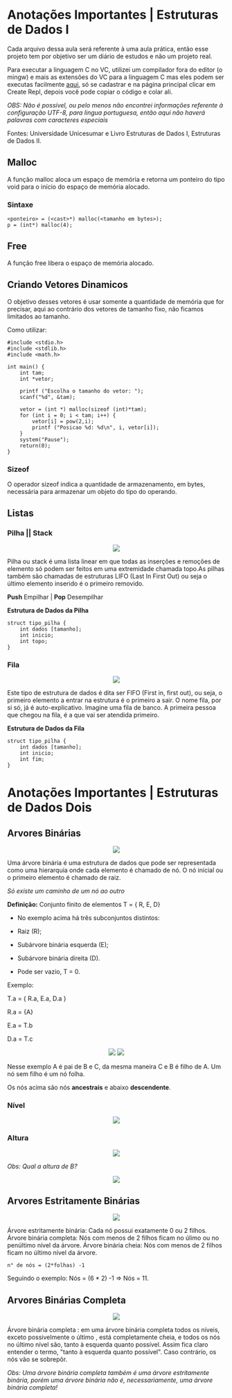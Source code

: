 # Anotações Importantes | Estruturas de Dados I

Cada arquivo dessa aula será referente à uma aula prática, então esse projeto tem por objetivo ser um diário de estudos e não um projeto real.

Para executar a linguagem C no VC, utilizei um compilador fora do editor (o mingw) e mais as extensões do VC para a linguagem C mas eles podem ser executas facilmente <a href="https://replit.com/">aqui</a>, só se cadastrar e na página principal clicar em Create Repl, depois você pode copiar o código e colar ali.

*OBS: Não é possível, ou pelo menos não encontrei informações referente à configuração UTF-8, para lingua portuguesa, então aqui não haverá palavras com caracteres especiais*

Fontes: Universidade Unicesumar e Livro Estruturas de Dados I, Estruturas de Dados II.

## Malloc
A função malloc aloca um espaço de memória e retorna um ponteiro do tipo void para o início do espaço de memória alocado.

### Sintaxe

````
<ponteiro> = (<cast>*) malloc(<tamanho em bytes>); 
p = (int*) malloc(4);
````

## Free
A função free libera o espaço de memória alocado.

## Criando Vetores Dinamicos

O objetivo desses vetores é usar somente a quantidade de memória que for precisar, aqui ao contrário dos vetores de tamanho fixo, não ficamos limitados ao tamanho.

Como utilizar:

````
#include <stdio.h>
#include <stdlib.h>
#include <math.h>

int main() {
    int tam;
    int *vetor;

    printf ("Escolha o tamanho do vetor: ");
    scanf("%d", &tam);

    vetor = (int *) malloc(sizeof (int)*tam);
    for (int i = 0; i < tam; i++) {
        vetor[i] = pow(2,i);
        printf ("Posicao %d: %d\n", i, vetor[i]);
    }
    system("Pause");
    return(0);
}
````
### Sizeof

O operador sizeof indica a quantidade de armazenamento, em bytes, necessária para armazenar um objeto do tipo do operando.
## Listas

### Pilha || Stack

<div align="center">
    <img src="/img/pilha.png">
</div>

Pilha ou stack é uma lista linear em que todas as inserções e remoções de elemento só podem ser feitos em uma extremidade chamada topo.As pilhas também são chamadas de estruturas LIFO (Last In First Out) ou seja o último elemento inserido é o primeiro removido.

**Push** Empilhar | **Pop** Desempilhar

**Estrutura de Dados da Pilha**

````
struct tipo_pilha {
    int dados [tamanho];
    int inicio;
    int topo;
}
````

### Fila

<div align="center">
    <img src="/img/fila.png">
</div>

Este tipo de estrutura de dados é dita ser FIFO (First in, first out), ou seja, o primeiro elemento a entrar na estrutura é o primeiro a sair. O nome fila, por si só, já é auto-explicativo. Imagine uma fila de banco. A primeira pessoa que chegou na fila, é a que vai ser atendida primeiro.

**Estrutura de Dados da Fila**

````
struct tipo_pilha {
    int dados [tamanho];
    int inicio;
    int fim;
}
````

# Anotações Importantes | Estruturas de Dados Dois

## Arvores Binárias

<div align="center">
    <img src="img/arvore.png">
</div>

Uma árvore binária é uma estrutura de dados que pode ser representada como uma hierarquia onde cada elemento é chamado de nó. O nó inicial ou o primeiro elemento é chamado de raiz.

*Só existe um caminho de um nó ao outro*

**Definição:** Conjunto finito de elementos T = { R, E, D}

- No exemplo acima há três subconjuntos distintos:
- Raiz (R);
- Subárvore binária esquerda (E);
- Subárvore binária direita (D).

- Pode ser vazio, T = 0.

Exemplo:     

T.a = { R.a, E.a, D.a }

R.a = {A}

E.a = T.b

D.a = T.c

<div align="center">
    <img src="img/b1.png">
    <img src="img/b2.png">
</div>

Nesse exemplo A é pai de B e C, da mesma maneira C e B é filho de A. Um nó sem filho é um nó folha.

Os nós acima são nós **ancestrais** e abaixo **descendente**.

### Nível

<div align="center">
    <img src="img/ni.png">
</div>

### Altura

<div align="center">
    <img src="img/h.png">
</div>

*Obs: Qual a altura de B?*

<div align="center">
    <img src="img/b.png">
</div>

## Arvores Estritamente Binárias

<div align="center">
    <img src="img/exb.png">
</div>

Árvore estritamente binária: Cada nó possui exatamente 0 ou 2 filhos. Árvore binária completa: Nós com menos de 2 filhos ficam no úlimo ou no penúltimo nível da árvore. Árvore binária cheia: Nós com menos de 2 filhos ficam no último nível da árvore.

``n° de nós = (2*folhas) -1``

Seguindo o exemplo: Nós = (6 * 2) -1   =>   Nós = 11.

## Arvores Binárias Completa

<div align="center">
    <img src="img/abc.png">
</div>

Árvore binária completa : em uma árvore binária completa todos os níveis, exceto possivelmente o último , está completamente cheia, e todos os nós no último nível são, tanto à esquerda quanto possível. Assim fica claro entender o termo, "tanto à esquerda quanto possível". Caso contrário, os nós vão se sobrepôr.

*Obs: Uma árvore binária completa também é uma árvore estritamente binária, porém uma árvore binária não é, necessariamente, uma árvore binária completa!*
